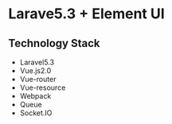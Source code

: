 # Larave5.3 + Element UI

## Technology Stack

* Laravel5.3
* Vue.js2.0
* Vue-router
* Vue-resource
* Webpack
* Queue
* Socket.IO